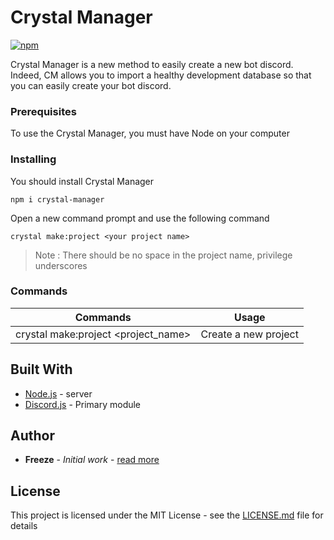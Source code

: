 # Crystal Manager

[![npm](https://img.shields.io/badge/NPM-6.4.1-a5001e.svg)](https://www.npmjs.com/package/crystal-manager)

Crystal Manager is a new method to easily create a new bot discord. Indeed, CM allows you to import a healthy development database so that you can easily create your bot discord.

### Prerequisites

To use the Crystal Manager, you must have Node on your computer

### Installing

You should install Crystal Manager

```
npm i crystal-manager
```

Open a new command prompt and use the following command

```
crystal make:project <your project name>
```

> Note : There should be no space in the project name, privilege underscores


### Commands
Commands | Usage
------------ | -------------
crystal make:project <project_name> | Create a new project


## Built With

* [Node.js](https://nodejs.org/fr/) - server
* [Discord.js](https://discord.js.org/) - Primary module

## Author

* **Freeze** - *Initial work* - [read more](https://github.com/Freeze455)

## License

This project is licensed under the MIT License - see the [LICENSE.md](LICENSE.md) file for details
